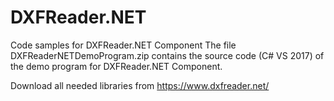 # DXFReader.NET
Code samples for DXFReader.NET Component
The file DXFReaderNETDemoProgram.zip contains the source code (C# VS 2017) of the demo program for DXFReader.NET Component.

Download all needed libraries from https://www.dxfreader.net/


